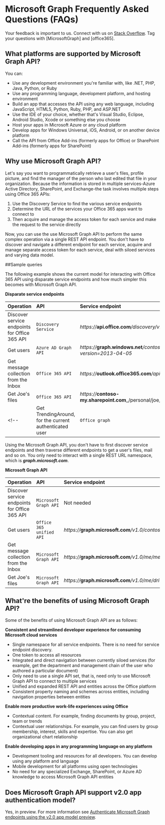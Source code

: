 
# Microsoft Graph Frequently Asked Questions (FAQs)

<!---_**Applies to:** Office 365_ -->
 
Your feedback is important to us. Connect with us on [Stack Overflow](http://stackoverflow.com/questions/tagged/office365). Tag your questions with [MicrosoftGraph] and [office365].

<!---	
**In this article**
  
-	[What platforms are supported by Microsoft Graph API?](#msg_how_use__unified_api)
-	[Why use Microsoft Graph API?](#msg_why_use_unified_api)
-	[What're the benefits of using Microsoft Graph API?](#msg_benefits)
-	[Does Microsoft Graph API support v2.0 app authentication model?](#msg_v2auth) 


[What's currently available in Microsoft Graph API](#msg_what_in_unified_api)
-	[What's coming next in Microsoft Graph API?](#msg_what_next_in_unified_api) 
-	[Where can I learn more about Microsoft Graph API development?](#msg_how_learn_unified_api)

<a name="msg_how_use_unified_api"> </a> -->

## What platforms are supported by Microsoft Graph API?
<!--
Apps can use the Microsoft Graph API to perform create, read, update, and delete (CRUD) operations on data sources and entities, giving them seamless access to work data. 

**Ease of use--one endpoint, all Office 365 data under one roof**

You can use the API in four steps:
1.	Select your programming language and development environment.
2.	Build your app.
3.	Optionally, host your app in Microsoft Azure or any cloud platform you choose.
4.	Authenticate your users by using single sign-on with Azure AD.

As a developer you can use the API to create custom apps that access and interact with all the richness of enterprise and productivity data--users, groups, organizational contacts, files, folders, mail, calendar, insights and relationships--and build apps across all mobile, web, and desktop platforms. No matter your development platform or tools. Using a single service endpoint to access those entities and data. And a single authentication flow.  -->

You can:

<!--Just like in Office 365 APIs, Office 365 unified endpoint API  allows you to build apps using any development environment of your choice:  -->

- Use any development environment you're familiar with, like .NET, PHP, Java, Python, or Ruby
- Use any  programming language, development platform, and hosting environment
- Build an  app that accesses the API using any web language, including JavaScript, HTML5, Python, Ruby, PHP, and ASP.NET  
- Use the IDE of your choice, whether that's Visual Studio, Eclipse, Android Studio, Xcode or something else you choose
- Host your apps in Microsoft Azure or any cloud platform
- Develop apps for Windows Universal, iOS, Android, or on another device platform
- Call the API from Office Add-ins (formerly apps for Office) or SharePoint Add-ins (formerly apps for SharePoint)
 
<!--Authentication and authorization
-->

<!--Then, using single sign-on with Azure AD to authenticate your users, enable them to access files, calendar, emails, user information, and the data stored in the cloud.  The API follows REST and OData 4.0 standards for data transport, and uses OpenID Connect and OAuth 2.0 protocols for authentication and authorization. 

You also have the option to use cross-origin resource sharing (CORS) to send requests to the Microsoft Graph API to access, modify, and create data. -->

<!--The Office 365 unified API gives you access to data from the following entities:
-	**Users**, **groups** and **organizational contacts**
-	**Files** and **folders**
-	**Mail** and **calendar**
-	**Insights and relationships** 

**Note**:  For more information about the entities, see [What's in Office 365 unified API](#msg_what_in_unified_api).

<a name="msg_why_use_unified_api"> </a> -->

## Why use Microsoft Graph API?

Let's say you want to programmatically retrieve a user's files, profile picture, and find the manager of the person who last edited that file in your organization. Because the information is stored in  multiple services-Azure Active Directory, SharePoint, and Exchange-the task involves multiple steps using Office 365 APIs: 

1. Use the Discovery Service to find the various service endpoints 
2. Determine the URL of the services your Office 365 apps want to connect to
3. Then acquire and manage the access token for each service and make the request to the service directly

Now, you can use the use Microsoft Graph API to perform the same complex operation via a single REST API endpoint. You don't have to discover and navigate a different endpoint for each service, acquire and manage separate access token for each service, deal with siloed services and varying data model.

##Sample queries

The following example shows the current model for interacting with Office 365 API using disparate service endpoints and how much simpler this becomes with Microsoft Graph API.

**Disparate service endpoints**

|   **Operation**                  |  **API**                          |  **Service endpoint** |
|:-----------------------------|:-----------------------------------------|:-----------------|
| Discover service endpoints for Office 365 API               |     `Discovery Service`           | _https://_**api.office.com**_/discovery/v1.0/me/services_ <!-- notes -->|
| Get users           |     `Azure AD Graph API` | _https://_**graph.windows.net**_/contoso.com/users?api-version=2013-04-05_|
| Get message collection from the Inbox       |     `Office 365 API`           | _https://_**outlook.office365.com**_/api/v1.0/me/messages_  |
| Get Joe's files   |     `Office 365 API`  | _https://_**contoso-my.sharepoint.com**_/personal/joe_contoso_com/_api/v1.0/files_ |
<!--| Get TrendingAround, for the current authenticated user           |     `Office graph`                     | _https://_**outlook.office365.com**_/api/beta/me/TrendingAround_   |-->

Using the Microsoft Graph API, you don't have to first discover service endpoints and then traverse different endpoints to get a user's files, mail and so on. You only need to interact with a single REST URL namespace, which is _**graph.microsoft.com**_.

**Microsoft Graph API**

|   **Operation**                  |  **API**                          |  **Service endpoint** |
|:-----------------------------|:-----------------------------------------|:-----------------|
| Discover service endpoints for Office 365 API                |     `Microsoft Graph API`           | Not needed <!-- notes -->|
| Get users           |     `Office 365 unified API` | _https://_**graph.microsoft.com**_/v1.0/contoso.onmicrosoft.com/users_ |
| Get message collection from the Inbox       |     `Microsoft Graph API`           | _https://_**graph.microsoft.com**_/v1.0/me/messages_  |
| Get Joe's files   |     `Microsoft Graph API `  | _https://_**graph.microsoft.com**_/v1.0/me/drive/root/children_ |

<!--| Get TrendingAround, for the current authenticated user           |     `Microsoft Graph API`                     | _https://_**graph.microsoft.com**_/beta/me/trendingaround_   |


<a name="msg_benefits"> </a>-->

## What're the benefits of using Microsoft Graph API?

Some of the benefits of using Microsoft Graph API  are as follows:

**Consistent and streamlined developer experience for consuming Microsoft cloud services**

-	Single namespace for all service endpoints. There is no need for service endpoint discovery.
-	One token to access all resources
-	Integrated and direct navigation between currently siloed services (for example, get the department and management chain of the user who authored a particular document)
-	Only need to use a single API set, that is, need only to use Microsoft Graph API to connect to multiple services
-	Unified and expanded REST API and entities across the Office platform 
-	Consistent property naming and schemes across entities, including navigation properties between entities

**Enable more productive work-life experiences using Office**

-	Contextual content. For example, finding documents by group, project, team or trends
-	Contextual user relationships. For example, you can find users by group membership, interest, skills and expertise.  You can also get organizational chart relationship

**Enable developing apps in any programming language on any platform**

-	Development tooling and resources for all developers. You can develop using any platform and language 
-	Mobile development for all platforms using open technologies  
-	No need for any specialized Exchange, SharePoint, or Azure AD knowledge to access Microsoft Graph API entities


<a name="msg_v2auth"> </a>
## Does Microsoft Graph API support v2.0 app authentication model?

Yes, in preview. For more information see [Authenticate Microsoft Graph endpoints using the v2.0 app model preview](authenticate-MSGraph-using-v2.md).

<!--<a name="msg_what_in_unified_api"> </a>
## What's in Microsoft Graph API?
Currently, the Microsoft Graph API supports programmatic access to the following entities.

![Office 365 unified API currently available entities.](./images/entities.png)

**Users**

The **User** entity provides you access to user information, such as display name, job title, profile photo, and so on. Some of the actions you can perform with the **User** entity:

-	Get user's expertise, interest and skills
-	Update a user's properties, such as their location and phone number
-	Disable a user's account or manage user's account 

**Groups** 

The [Group](..\howto\groups-rest-operations.md#GroupResource) entity provides you access to groups that a user belongs to, management of groups and group data. In addition you can get access to group's content. Some of the actions you can perform with the **Group** entity:
-	Check a user's group membership for role-based access
-	Manage group memberships
-	Get a list of all the groups a user belongs to
-	Get the group's conversations
-	Get the group's calendar
-	Get the group's files

**Files**

The **File** entity represents file storage and management. These are OneDrive for Business files for the user. The **Files** entity gives you access to a user's files, and folders and allows you to interact with file data. You can use it to access and manipulate contents and documents (for example: files, presentations, and spreadsheets). Some of the actions you can perform with the **File** entity:
-	Get properties for a file, folder or drive
-	Create a file or folder, or update a file's content.
-	Move a file or folder

**Mail** 

Use the **Mail** entity to read compose and send messages and attachments, view and respond to event messages, and manage folders in a user's mailbox. You can use query parameters to filter messages and folders in the user's mailbox. Some of the actions you can perform with the **Mail** entity: 
-	Forward messages 
-	Delete attachments
-	Move or copy a  folder and its contents to another folder 

**Calendar** 

The **Calendar** entity provides access to events, calendars, and calendar groups.  You use it to interact with calendar data. Some of the actions you can perform using the **Calander** entity:
-	Create a calendar 
-	Change the name of a calendar group
-	Get the calendars from a specific calendar group

**Contacts**
 
The **Contact** entity provides access to contact data and contact folders. For example, some of the actions you can perform using the **Contact** entity:
-	Change a contact's properties
-	Add a contact 
-	Get a contact thumb nail photo

**Insights and relationships:  TrendingAround and WorkingWith**
 
Currently there are two relationships that you can query for: **TrendingAround** and **WorkingWith**. Both these relationships work with the **Files** and **User** entities. 

The **TrendingAround** relationship returns a collection of files that are popular (trending) around you (the current authenticated user). Alternatively, you can also query for files trending around a specific person on your tenant, such as your colleague.

The **WorkingWith** relationship returns the most relevant people you're working with. These people may not necessarily be people in your immediate group or team, but also people within your organization whom you have been in contact with. 

Some of the actions you can perform with **TrendingAround** and **WorkingWith**:

-	Get people relationships and association information based on user's activity 
-	Get files closely related to a user
-	Find people you're meeting with today through your calendar events, and discover the files they're working on
-	Get files which are popular in the user's circle.-->










